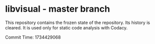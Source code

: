 # libvisual - master branch

This repository contains the frozen state of the repository.
Its history is cleared. It is used only for static code
analysis with Codacy.

Commit Time: 1734429068